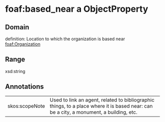 # foaf:based_near a ObjectProperty

## Domain

definition: Location to which the organization is based near<br>
[foaf:Organization](/foaf/0.1/Organization)

## Range

xsd:string

## Annotations

|||
|-----|-----|
|skos:scopeNote|Used to link an agent, related to bibliographic things, to a place where it is based near: can be a city, a monument, a building, etc.|

